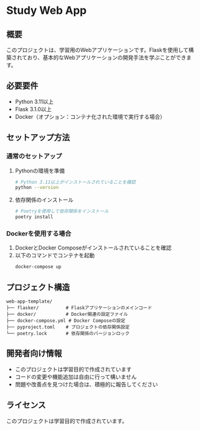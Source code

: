 # Study Web App

## 概要
このプロジェクトは、学習用のWebアプリケーションです。Flaskを使用して構築されており、基本的なWebアプリケーションの開発手法を学ぶことができます。

## 必要要件
- Python 3.11以上
- Flask 3.1.0以上
- Docker（オプション：コンテナ化された環境で実行する場合）

## セットアップ方法

### 通常のセットアップ
1. Pythonの環境を準備
   ```bash
   # Python 3.11以上がインストールされていることを確認
   python --version
   ```

2. 依存関係のインストール
   ```bash
   # Poetryを使用して依存関係をインストール
   poetry install
   ```

### Dockerを使用する場合
1. DockerとDocker Composeがインストールされていることを確認
2. 以下のコマンドでコンテナを起動
   ```bash
   docker-compose up
   ```

## プロジェクト構造
```
web-app-template/
├── flasker/          # Flaskアプリケーションのメインコード
├── docker/           # Docker関連の設定ファイル
├── docker-compose.yml # Docker Composeの設定
├── pyproject.toml    # プロジェクトの依存関係設定
└── poetry.lock       # 依存関係のバージョンロック
```

## 開発者向け情報
- このプロジェクトは学習目的で作成されています
- コードの変更や機能追加は自由に行って構いません
- 問題や改善点を見つけた場合は、積極的に報告してください

## ライセンス
このプロジェクトは学習目的で作成されています。 